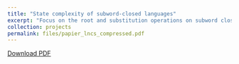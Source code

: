 ```yaml
---
title: "State complexity of subword-closed languages"
excerpt: "Focus on the root and substitution operations on subword closed and superword closed languages"
collection: projects
permalink: files/papier_lncs_compressed.pdf
---
```


[Download PDF](files/papier_lncs_compressed.pdf)
